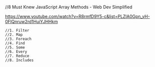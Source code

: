 //8 Must Knew JavaScript Array Methods - Web Dev Simplified 

https://www.youtube.com/watch?v=R8rmfD9Y5-c&list=PLZlA0Gpn_vH-0FlQnruw2rd1HuiYJHHkm

    //1. Filter
    //2. Map
    //3. Foreach
    //4. Find
    //5. Some
    //6. Every
    //7. Reduce
    //8. Includes 